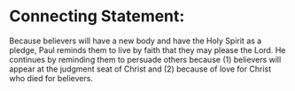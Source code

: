 # Connecting Statement:

Because believers will have a new body and have the Holy Spirit as a pledge, Paul reminds them to live by faith that they may please the Lord. He continues by reminding them to persuade others because (1) believers will appear at the judgment seat of Christ and (2) because of love for Christ who died for believers.